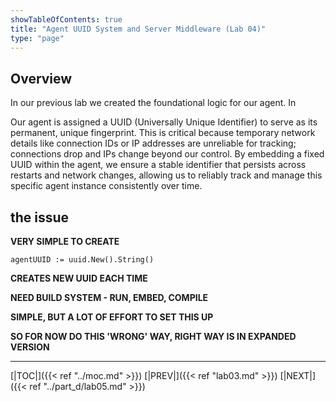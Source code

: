 ```yaml
---
showTableOfContents: true
title: "Agent UUID System and Server Middleware (Lab 04)"
type: "page"
---
```

## Overview

In our previous lab we created the foundational logic for our agent. In 


Our agent is assigned a UUID (Universally Unique Identifier) to serve as its permanent, unique fingerprint. This is critical because temporary network details like connection IDs or IP addresses are unreliable for tracking; connections drop and IPs change beyond our control. By embedding a fixed UUID within the agent, we ensure a stable identifier that persists across restarts and network changes, allowing us to reliably track and manage this specific agent instance consistently over time.




## the issue
**VERY SIMPLE TO CREATE**

```
agentUUID := uuid.New().String()
```



**CREATES NEW UUID EACH TIME**

**NEED BUILD SYSTEM - RUN, EMBED, COMPILE**

**SIMPLE, BUT A LOT OF EFFORT TO SET THIS UP**


**SO FOR NOW DO THIS 'WRONG' WAY, RIGHT WAY IS IN EXPANDED VERSION**







___
[|TOC|]({{< ref "../moc.md" >}})
[|PREV|]({{< ref "lab03.md" >}})
[|NEXT|]({{< ref "../part_d/lab05.md" >}})